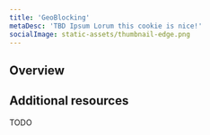 ```yaml
---
title: 'GeoBlocking'
metaDesc: 'TBD Ipsum Lorum this cookie is nice!'
socialImage: static-assets/thumbnail-edge.png
---
```

## Overview

## Additional resources
TODO
